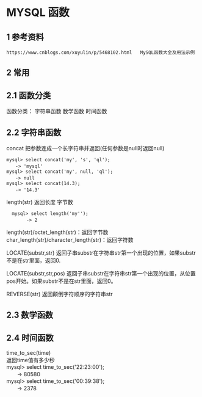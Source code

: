 # MYSQL 函数


## 1 参考资料

    https://www.cnblogs.com/xuyulin/p/5468102.html   MySQL函数大全及用法示例


## 2 常用
## 2.1 函数分类
函数分类： 字符串函数  数学函数 时间函数

## 2.2 字符串函数
 
 concat 把参数连成一个长字符串并返回(任何参数是null时返回null)  

    mysql> select concat('my', 's', 'ql');  
    　　-> 'mysql' 
    mysql> select concat('my', null, 'ql');  
    　　-> null 
    mysql> select concat(14.3);  
    　　-> '14.3' 

length(str)  返回长度 字节数

      mysql> select length('my'');  
        　　-> 2

length(str)/octet_length(str)：返回字节数
char_length(str)/character_length(str)：返回字符数


LOCATE(substr,str) 
返回子串substr在字符串str第一个出现的位置，如果substr不是在str里面，返回0. 　

LOCATE(substr,str,pos) 
返回子串substr在字符串str第一个出现的位置，从位置pos开始。如果substr不是在str里面，返回0。

REVERSE(str) 
返回颠倒字符顺序的字符串str

## 2.3 数学函数



## 2.4 时间函数
time_to_sec(time)    
返回time值有多少秒    
mysql> select time_to_sec('22:23:00');    
　　-> 80580    
mysql> select time_to_sec('00:39:38');    
　　-> 2378 




